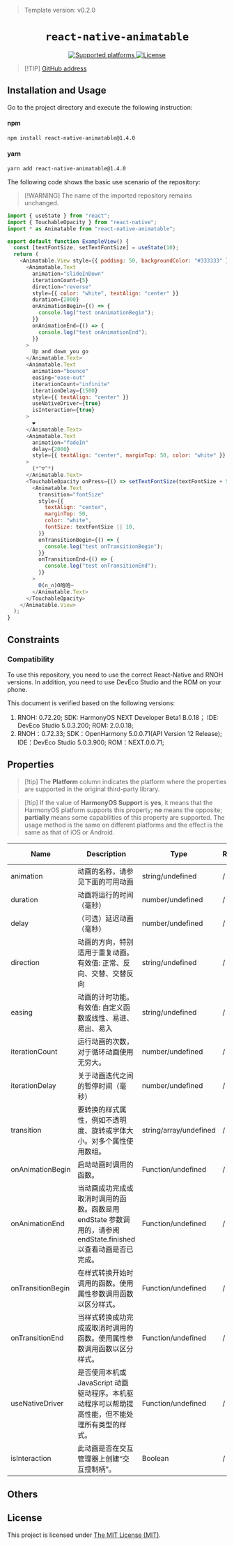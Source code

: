 > Template version: v0.2.0

<p align="center">
  <h1 align="center"> <code>react-native-animatable</code> </h1>
</p>
<p align="center">
    <a href="https://github.com/oblador/react-native-animatable">
        <img src="https://img.shields.io/badge/platforms-android%20|%20ios%20|%20harmony%20-lightgrey.svg" alt="Supported platforms" />
    </a>
    <a href="https://github.com/oblador/react-native-animatable/blob/master/LICENSE">
        <img src="https://img.shields.io/badge/license-MIT-green.svg" alt="License" />
    </a>
</p>

> [!TIP] [GitHub address](https://github.com/oblador/react-native-animatable)

## Installation and Usage

Go to the project directory and execute the following instruction:

<!-- tabs:start -->

#### **npm**

```bash
npm install react-native-animatable@1.4.0
```

#### **yarn**

```bash
yarn add react-native-animatable@1.4.0
```

<!-- tabs:end -->

The following code shows the basic use scenario of the repository:

> [!WARNING] The name of the imported repository remains unchanged.

```js
import { useState } from "react";
import { TouchableOpacity } from "react-native";
import * as Animatable from "react-native-animatable";

export default function ExampleView() {
  const [textFontSize, setTextFontSize] = useState(10);
  return (
    <Animatable.View style={{ padding: 50, backgroundColor: "#333333" }}>
      <Animatable.Text
        animation="slideInDown"
        iterationCount={5}
        direction="reverse"
        style={{ color: "white", textAlign: "center" }}
        duration={2000}
        onAnimationBegin={() => {
          console.log("test onAnimationBegin");
        }}
        onAnimationEnd={() => {
          console.log("test onAnimationEnd");
        }}
      >
        Up and down you go
      </Animatable.Text>
      <Animatable.Text
        animation="bounce"
        easing="ease-out"
        iterationCount="infinite"
        iterationDelay={1500}
        style={{ textAlign: "center" }}
        useNativeDriver={true}
        isInteraction={true}
      >
        ❤️
      </Animatable.Text>
      <Animatable.Text
        animation="fadeIn"
        delay={2000}
        style={{ textAlign: "center", marginTop: 50, color: "white" }}
      >
        (*^▽^*)
      </Animatable.Text>
      <TouchableOpacity onPress={() => setTextFontSize(textFontSize + 5)}>
        <Animatable.Text
          transition="fontSize"
          style={{
            textAlign: "center",
            marginTop: 50,
            color: "white",
            fontSize: textFontSize || 10,
          }}
          onTransitionBegin={() => {
            console.log("test onTransitionBegin");
          }}
          onTransitionEnd={() => {
            console.log("test onTransitionEnd");
          }}
        >
          O(∩_∩)O哈哈~
        </Animatable.Text>
      </TouchableOpacity>
    </Animatable.View>
  );
}
```

## Constraints

### Compatibility

To use this repository, you need to use the correct React-Native and RNOH versions. In addition, you need to use DevEco Studio and the ROM on your phone.

This document is verified based on the following versions:

1. RNOH: 0.72.20; SDK: HarmonyOS NEXT Developer Beta1 B.0.18； IDE: DevEco Studio 5.0.3.200; ROM: 2.0.0.18;
2. RNOH：0.72.33; SDK：OpenHarmony 5.0.0.71(API Version 12 Release); IDE：DevEco Studio 5.0.3.900; ROM：NEXT.0.0.71;

## Properties

> [!tip] The **Platform** column indicates the platform where the properties are supported in the original third-party library.

> [!tip] If the value of **HarmonyOS Support** is **yes**, it means that the HarmonyOS platform supports this property; **no** means the opposite; **partially** means some capabilities of this property are supported. The usage method is the same on different platforms and the effect is the same as that of iOS or Android.

| Name              | Description                                                                                                     | Type                   | Required | Platform | HarmonyOS Support |
| ----------------- | --------------------------------------------------------------------------------------------------------------- | ---------------------- | -------- | -------- | ----------------- |
| animation         | 动画的名称，请参见下面的可用动画                                                                                | string/undefined       | /        | all      | yes               |
| duration          | 动画将运行的时间（毫秒）                                                                                        | number/undefined       | /        | all      | yes               |
| delay             | （可选）延迟动画（毫秒）                                                                                        | number/undefined       | /        | all      | yes               |
| direction         | 动画的方向，特别适用于重复动画。有效值: 正常、反向、交替、交替反向                                              | string/undefined       | /        | all      | yes               |
| easing            | 动画的计时功能。有效值: 自定义函数或线性、易进、易出、易入                                                      | string/undefined       | /        | all      | yes               |
| iterationCount    | 运行动画的次数，对于循环动画使用无穷大。                                                                        | number/undefined       | /        | all      | yes               |
| iterationDelay    | 关于动画迭代之间的暂停时间（毫秒）                                                                              | number/undefined       | /        | all      | yes               |
| transition        | 要转换的样式属性，例如不透明度、旋转或字体大小。对多个属性使用数组。                                            | string/array/undefined | /        | all      | yes               |
| onAnimationBegin  | 启动动画时调用的函数。                                                                                          | Function/undefined     | /        | all      | yes               |
| onAnimationEnd    | 当动画成功完成或取消时调用的函数。函数是用 endState 参数调用的，请参阅 endState.finished 以查看动画是否已完成。 | Function/undefined     | /        | all      | yes               |
| onTransitionBegin | 在样式转换开始时调用的函数。使用属性参数调用函数以区分样式。                                                    | Function/undefined     | /        | all      | yes               |
| onTransitionEnd   | 当样式转换成功完成或取消时调用的函数。使用属性参数调用函数以区分样式。                                          | Function/undefined     | /        | all      | yes               |
| useNativeDriver   | 是否使用本机或 JavaScript 动画驱动程序。本机驱动程序可以帮助提高性能，但不能处理所有类型的样式。                | Function/undefined     | /        | all      | yes               |
| isInteraction     | 此动画是否在交互管理器上创建“交互控制柄”。                                                                      | Boolean                | /        | all      | yes               |

## Others

## License

This project is licensed under [The MIT License (MIT)](https://github.com/oblador/react-native-animatable/blob/master/LICENSE).
